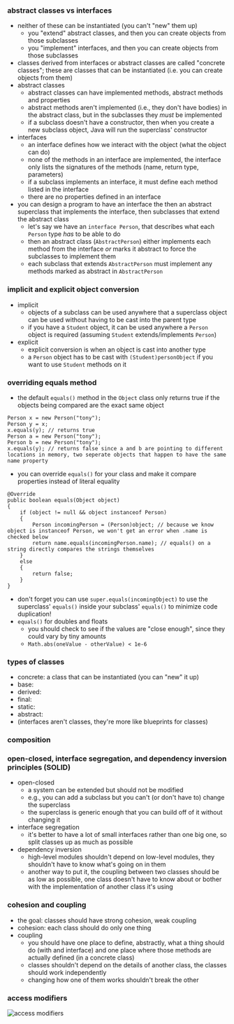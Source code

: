 ### abstract classes vs interfaces
- neither of these can be instantiated (you can't "new" them up)
    - you "extend" abstract classes, and then you can create objects from those subclasses
    - you "implement" interfaces, and then you can create objects from those subclasses
- classes derived from interfaces or abstract classes are called "concrete classes"; these are classes that can be instantiated (i.e. you can create objects from them)
- abstract classes
    - abstract classes can have implemented methods, abstract methods and properties
    - abstract methods aren't implemented (i.e., they don't have bodies) in the abstract class, but in the subclasses they _must_ be implemented
    - if a subclass doesn't have a constructor, then when you create a new subclass object, Java will run the superclass' constructor
- interfaces
    - an interface defines how we interact with the object (what the object can do)
    - none of the methods in an interface are implemented, the interface only lists the signatures of the methods (name, return type, parameters)
    - if a subclass implements an interface, it must define each method listed in the interface
    - there are no properties defined in an interface
- you can design a program to have an interface the then an abstract superclass that implements the interface, then subclasses that extend the abstract class
    - let's say we have an `interface Person`, that describes what each `Person` type _has_ to be able to do
    - then an abstract class (`AbstractPerson`) either implements each method from the interface _or_ marks it abstract to force the subclasses to implement them
    - each subclass that extends `AbstractPerson` must implement any methods marked as abstract in `AbstractPerson`

### implicit and explicit object conversion
- implicit
    - objects of a subclass can be used anywhere that a superclass object can be used without having to be cast into the parent type
    - if you have a `Student` object, it can be used anywhere a `Person` object is required (assuming `Student` extends/implements `Person`)
- explicit
    - explicit conversion is when an object is cast into another type
    - a `Person` object has to be cast with `(Student)personObject` if you want to use `Student` methods on it

### overriding equals method
- the default `equals()` method in the `Object` class only returns true if the objects being compared are the exact same object
```
Person x = new Person("tony");
Person y = x;
x.equals(y); // returns true
Person a = new Person("tony");
Person b = new Person("tony");
x.equals(y); // returns false since a and b are pointing to different locations in memory, two seperate objects that happen to have the same name property
```
- you can override `equals()` for your class and make it compare properties instead of literal equality
```
@Override
public boolean equals(Object object)
{
    if (object != null && object instanceof Person)
    {
        Person incomingPerson = (Person)object; // because we know object is instanceof Person, we won't get an error when .name is checked below
        return name.equals(incomingPerson.name); // equals() on a string directly compares the strings themselves
    }
    else
    {
        return false;
    }
}
```
- don't forget you can use `super.equals(incomingObject)` to use the superclass' `equals()` inside your subclass' `equals()` to minimize code duplication!
- `equals()` for doubles and floats
    - you should check to see if the values are "close enough", since they could vary by tiny amounts
    - `Math.abs(oneValue - otherValue) < 1e-6`

### types of classes
- concrete: a class that can be instantiated (you can "new" it up)
- base:
- derived:
- final:
- static:
- abstract:
- (interfaces aren't classes, they're more like blueprints for classes)

### composition


### open-closed, interface segregation, and dependency inversion principles (SOLID)
- open-closed
    - a system can be extended but should not be modified
    - e.g., you can add a subclass but you can't (or don't have to) change the superclass
    - the superclass is generic enough that you can build off of it without changing it
- interface segregation
    - it's better to have a lot of small interfaces rather than one big one, so split classes up as much as possible
- dependency inversion
    - high-level modules shouldn't depend on low-level modules, they shouldn't have to know what's going on in them
    - another way to put it, the coupling between two classes should be as low as possible, one class doesn't have to know about or bother with the implementation of another class it's using

### cohesion and coupling
- the goal: classes should have strong cohesion, weak coupling
- cohesion: each class should do only one thing
- coupling
    - you should have one place to define, abstractly, what a thing should do (with and interface) and one place where those methods are actually defined (in a concrete class)
    - classes shouldn't depend on the details of another class, the classes should work independently
    - changing how one of them works shouldn't break the other

### access modifiers
![access modifiers](https://github.com/ruthrootz/java-oop-class-notes/blob/main/access-modifiers.png)
